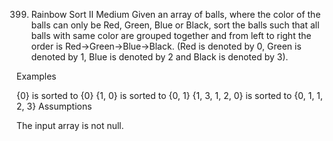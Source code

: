 399. Rainbow Sort II
Medium
Given an array of balls, where the color of the balls can only be Red, Green, Blue or Black, sort the balls such that all balls with same color are grouped together and from left to right the order is Red->Green->Blue->Black. (Red is denoted by 0, Green is denoted by 1,  Blue is denoted by 2 and Black is denoted by 3).

Examples

{0} is sorted to {0}
{1, 0} is sorted to {0, 1}
{1, 3, 1, 2, 0} is sorted to {0, 1, 1, 2, 3}
Assumptions

The input array is not null.
